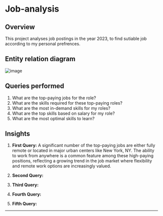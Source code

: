 # Job-analysis

## Overview

This project analyses job postings in the year 2023, to find sutiable job according to my personal prefrences.

## Entity relation diagram

![image](https://github.com/user-attachments/assets/56c70965-5354-47af-adeb-8fc87ee603bb)


## Queries performed

1. What are the top-paying jobs for the role?
2. What are the skills required for these top-paying roles?
3. What are the most in-demand skills for my roles?
4. What are the top skills based on salary for my role?
5. What are the most optimal skills to learn?

## Insights

1. **First Query:** A significant number of the top-paying jobs are either fully remote or located in major urban centers like New York, NY. The ability to work from anywhere is a common feature among these high-paying positions, reflecting a growing trend in the job market where flexibility and remote work options are increasingly valued.

2. **Second Query:**

3. **Third Query:**

4. **Fourth Query:**

5. **Fifth Query:**

---

